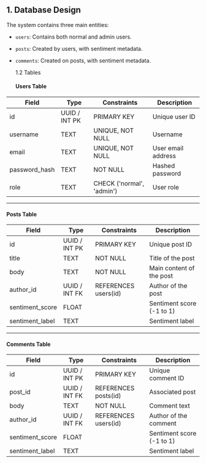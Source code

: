 ## 1. Database Design

  The system contains three main entities:

- `users`: Contains both normal and admin users.
- `posts`: Created by users, with sentiment metadata.
- `comments`: Created on posts, with sentiment metadata.


  1.2 Tables
  
  ####  Users Table

| Field         | Type          | Constraints                | Description                   |
|---------------|---------------|----------------------------|-------------------------------|
| id            | UUID / INT PK | PRIMARY KEY                | Unique user ID                |
| username      | TEXT          | UNIQUE, NOT NULL           | Username                      |
| email         | TEXT          | UNIQUE, NOT NULL           | User email address            |
| password_hash | TEXT          | NOT NULL                   | Hashed password               |
| role          | TEXT          | CHECK ('normal', 'admin')  | User role                     |


---

####  Posts Table

| Field           | Type          | Constraints                | Description                   |
|------------------|---------------|----------------------------|-------------------------------|
| id               | UUID / INT PK | PRIMARY KEY                | Unique post ID                |
| title            | TEXT          | NOT NULL                   | Title of the post             |
| body             | TEXT          | NOT NULL                   | Main content of the post      |
| author_id        | UUID / INT FK | REFERENCES users(id)       | Author of the post            |
| sentiment_score  | FLOAT         |                            | Sentiment score (-1 to 1)     |
| sentiment_label  | TEXT          |                            | Sentiment label               |


---

####  Comments Table

| Field           | Type          | Constraints                | Description                   |
|------------------|---------------|----------------------------|-------------------------------|
| id               | UUID / INT PK | PRIMARY KEY                | Unique comment ID             |
| post_id          | UUID / INT FK | REFERENCES posts(id)       | Associated post               |
| body             | TEXT          | NOT NULL                   | Comment text                  |
| author_id        | UUID / INT FK | REFERENCES users(id)       | Author of the comment         |
| sentiment_score  | FLOAT         |                            | Sentiment score (-1 to 1)     |
| sentiment_label  | TEXT          |                            | Sentiment label               |


